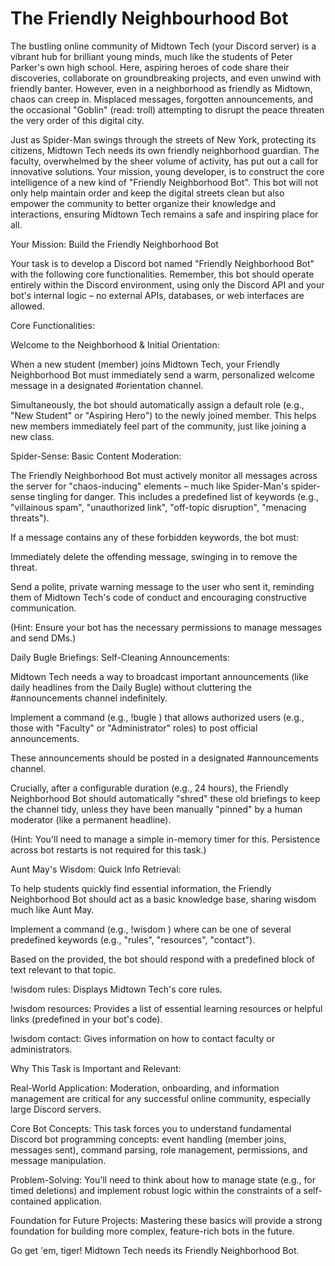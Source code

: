 # The Friendly Neighbourhood Bot

The bustling online community of Midtown Tech (your Discord server) is a vibrant hub for brilliant young minds, much like the students of Peter Parker's own high school. Here, aspiring heroes of code share their discoveries, collaborate on groundbreaking projects, and even unwind with friendly banter. However, even in a neighborhood as friendly as Midtown, chaos can creep in. Misplaced messages, forgotten announcements, and the occasional "Goblin" (read: troll) attempting to disrupt the peace threaten the very order of this digital city.

Just as Spider-Man swings through the streets of New York, protecting its citizens, Midtown Tech needs its own friendly neighborhood guardian. The faculty, overwhelmed by the sheer volume of activity, has put out a call for innovative solutions. Your mission, young developer, is to construct the core intelligence of a new kind of "Friendly Neighborhood Bot". This bot will not only help maintain order and keep the digital streets clean but also empower the community to better organize their knowledge and interactions, ensuring Midtown Tech remains a safe and inspiring place for all.

Your Mission: Build the Friendly Neighborhood Bot

Your task is to develop a Discord bot named "Friendly Neighborhood Bot" with the following core functionalities. Remember, this bot should operate entirely within the Discord environment, using only the Discord API and your bot's internal logic – no external APIs, databases, or web interfaces are allowed.

Core Functionalities:

Welcome to the Neighborhood & Initial Orientation:

When a new student (member) joins Midtown Tech, your Friendly Neighborhood Bot must immediately send a warm, personalized welcome message in a designated #orientation channel.

Simultaneously, the bot should automatically assign a default role (e.g., "New Student" or "Aspiring Hero") to the newly joined member. This helps new members immediately feel part of the community, just like joining a new class.

Spider-Sense: Basic Content Moderation:

The Friendly Neighborhood Bot must actively monitor all messages across the server for "chaos-inducing" elements – much like Spider-Man's spider-sense tingling for danger. This includes a predefined list of keywords (e.g., "villainous spam", "unauthorized link", "off-topic disruption", "menacing threats").

If a message contains any of these forbidden keywords, the bot must:

Immediately delete the offending message, swinging in to remove the threat.

Send a polite, private warning message to the user who sent it, reminding them of Midtown Tech's code of conduct and encouraging constructive communication.

(Hint: Ensure your bot has the necessary permissions to manage messages and send DMs.)

Daily Bugle Briefings: Self-Cleaning Announcements:

Midtown Tech needs a way to broadcast important announcements (like daily headlines from the Daily Bugle) without cluttering the #announcements channel indefinitely.

Implement a command (e.g., !bugle <your message here>) that allows authorized users (e.g., those with "Faculty" or "Administrator" roles) to post official announcements.

These announcements should be posted in a designated #announcements channel.

Crucially, after a configurable duration (e.g., 24 hours), the Friendly Neighborhood Bot should automatically "shred" these old briefings to keep the channel tidy, unless they have been manually "pinned" by a human moderator (like a permanent headline).

(Hint: You'll need to manage a simple in-memory timer for this. Persistence across bot restarts is not required for this task.)

Aunt May's Wisdom: Quick Info Retrieval:

To help students quickly find essential information, the Friendly Neighborhood Bot should act as a basic knowledge base, sharing wisdom much like Aunt May.

Implement a command (e.g., !wisdom <topic>) where <topic> can be one of several predefined keywords (e.g., "rules", "resources", "contact").

Based on the <topic> provided, the bot should respond with a predefined block of text relevant to that topic.

!wisdom rules: Displays Midtown Tech's core rules.

!wisdom resources: Provides a list of essential learning resources or helpful links (predefined in your bot's code).

!wisdom contact: Gives information on how to contact faculty or administrators.

Why This Task is Important and Relevant:

Real-World Application: Moderation, onboarding, and information management are critical for any successful online community, especially large Discord servers.

Core Bot Concepts: This task forces you to understand fundamental Discord bot programming concepts: event handling (member joins, messages sent), command parsing, role management, permissions, and message manipulation.

Problem-Solving: You'll need to think about how to manage state (e.g., for timed deletions) and implement robust logic within the constraints of a self-contained application.

Foundation for Future Projects: Mastering these basics will provide a strong foundation for building more complex, feature-rich bots in the future.

Go get 'em, tiger! Midtown Tech needs its Friendly Neighborhood Bot.

